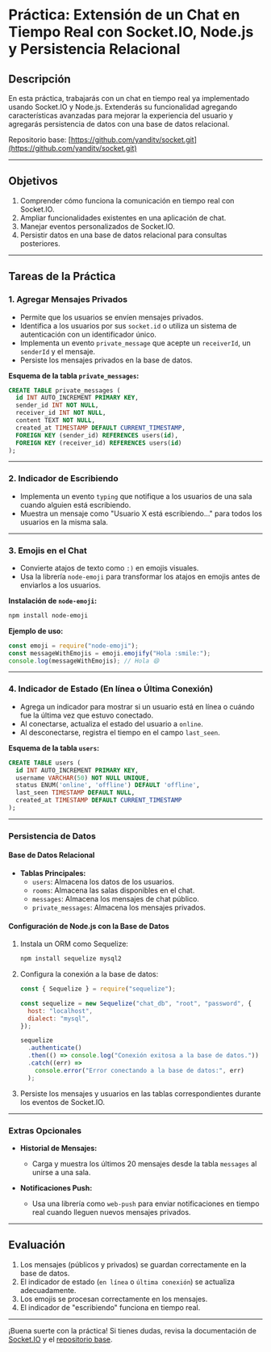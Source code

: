 # **Práctica: Extensión de un Chat en Tiempo Real con Socket.IO, Node.js y Persistencia Relacional**

## **Descripción**

En esta práctica, trabajarás con un chat en tiempo real ya implementado usando Socket.IO y Node.js. Extenderás su funcionalidad agregando características avanzadas para mejorar la experiencia del usuario y agregarás persistencia de datos con una base de datos relacional.

Repositorio base: [https://github.com/yanditv/socket.git](https://github.com/yanditv/socket.git)

---

## **Objetivos**

1. Comprender cómo funciona la comunicación en tiempo real con Socket.IO.
2. Ampliar funcionalidades existentes en una aplicación de chat.
3. Manejar eventos personalizados de Socket.IO.
4. Persistir datos en una base de datos relacional para consultas posteriores.

---

## **Tareas de la Práctica**

### **1. Agregar Mensajes Privados**

- Permite que los usuarios se envíen mensajes privados.
- Identifica a los usuarios por sus `socket.id` o utiliza un sistema de autenticación con un identificador único.
- Implementa un evento `private_message` que acepte un `receiverId`, un `senderId` y el mensaje.
- Persiste los mensajes privados en la base de datos.

**Esquema de la tabla `private_messages`:**

```sql
CREATE TABLE private_messages (
  id INT AUTO_INCREMENT PRIMARY KEY,
  sender_id INT NOT NULL,
  receiver_id INT NOT NULL,
  content TEXT NOT NULL,
  created_at TIMESTAMP DEFAULT CURRENT_TIMESTAMP,
  FOREIGN KEY (sender_id) REFERENCES users(id),
  FOREIGN KEY (receiver_id) REFERENCES users(id)
);
```

---

### **2. Indicador de Escribiendo**

- Implementa un evento `typing` que notifique a los usuarios de una sala cuando alguien está escribiendo.
- Muestra un mensaje como "Usuario X está escribiendo..." para todos los usuarios en la misma sala.

---

### **3. Emojis en el Chat**

- Convierte atajos de texto como `:)` en emojis visuales.
- Usa la librería `node-emoji` para transformar los atajos en emojis antes de enviarlos a los usuarios.

**Instalación de `node-emoji`:**

```bash
npm install node-emoji
```

**Ejemplo de uso:**

```js
const emoji = require("node-emoji");
const messageWithEmojis = emoji.emojify("Hola :smile:");
console.log(messageWithEmojis); // Hola 😄
```

---

### **4. Indicador de Estado (En línea o Última Conexión)**

- Agrega un indicador para mostrar si un usuario está en línea o cuándo fue la última vez que estuvo conectado.
- Al conectarse, actualiza el estado del usuario a `online`.
- Al desconectarse, registra el tiempo en el campo `last_seen`.

**Esquema de la tabla `users`:**

```sql
CREATE TABLE users (
  id INT AUTO_INCREMENT PRIMARY KEY,
  username VARCHAR(50) NOT NULL UNIQUE,
  status ENUM('online', 'offline') DEFAULT 'offline',
  last_seen TIMESTAMP DEFAULT NULL,
  created_at TIMESTAMP DEFAULT CURRENT_TIMESTAMP
);
```

---

### **Persistencia de Datos**

#### **Base de Datos Relacional**

- **Tablas Principales:**
  - `users`: Almacena los datos de los usuarios.
  - `rooms`: Almacena las salas disponibles en el chat.
  - `messages`: Almacena los mensajes de chat público.
  - `private_messages`: Almacena los mensajes privados.

#### **Configuración de Node.js con la Base de Datos**

1. Instala un ORM como Sequelize:

   ```bash
   npm install sequelize mysql2
   ```

2. Configura la conexión a la base de datos:

   ```js
   const { Sequelize } = require("sequelize");

   const sequelize = new Sequelize("chat_db", "root", "password", {
     host: "localhost",
     dialect: "mysql",
   });

   sequelize
     .authenticate()
     .then(() => console.log("Conexión exitosa a la base de datos."))
     .catch((err) =>
       console.error("Error conectando a la base de datos:", err)
     );
   ```

3. Persiste los mensajes y usuarios en las tablas correspondientes durante los eventos de Socket.IO.

---

### **Extras Opcionales**

- **Historial de Mensajes:**

  - Carga y muestra los últimos 20 mensajes desde la tabla `messages` al unirse a una sala.

- **Notificaciones Push:**
  - Usa una librería como `web-push` para enviar notificaciones en tiempo real cuando lleguen nuevos mensajes privados.

---

## **Evaluación**

1. Los mensajes (públicos y privados) se guardan correctamente en la base de datos.
2. El indicador de estado (`en línea` o `última conexión`) se actualiza adecuadamente.
3. Los emojis se procesan correctamente en los mensajes.
4. El indicador de "escribiendo" funciona en tiempo real.

---

¡Buena suerte con la práctica! Si tienes dudas, revisa la documentación de [Socket.IO](https://socket.io/) y el [repositorio base](https://github.com/yanditv/socket.git).
